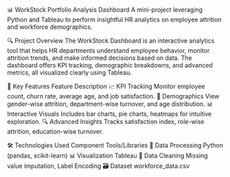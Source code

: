 📊 WorkStock Portfolio Analysis Dashboard
A mini-project leveraging Python and Tableau to perform insightful HR analytics on employee attrition and workforce demographics.

🔍 Project Overview
The WorkStock Dashboard is an interactive analytics tool that helps HR departments understand employee behavior, monitor attrition trends, and make informed decisions based on data. The dashboard offers KPI tracking, demographic breakdowns, and advanced metrics, all visualized clearly using Tableau.

🎯 Key Features
Feature	Description
📈 KPI Tracking	Monitor employee count, churn rate, average age, and job satisfaction.
👥 Demographics	View gender-wise attrition, department-wise turnover, and age distribution.
📊 Interactive Visuals	Includes bar charts, pie charts, heatmaps for intuitive exploration.
🔍 Advanced Insights	Tracks satisfaction index, role-wise attrition, education-wise turnover.

🛠️ Technologies Used
Component	Tools/Libraries
🐍 Data Processing	Python (pandas, scikit-learn)
📊 Visualization	Tableau
🧹 Data Cleaning	Missing value imputation, Label Encoding
🗃️ Dataset	workforce_data.csv
